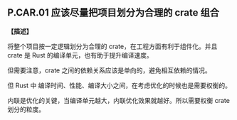 ## P.CAR.01 应该尽量把项目划分为合理的 crate 组合

**【描述】**

将整个项目按一定逻辑划分为合理的 crate，在工程方面有利于组件化。并且 crate 是 Rust 的编译单元，也有助于提升编译速度。

但需要注意，crate 之间的依赖关系应该是单向的，避免相互依赖的情况。

但 Rust 中 编译时间、性能、编译大小之间，在考虑优化的时候也是需要权衡的。 

内联是优化的关键，当编译单元越大，内联优化效果就越好。所以需要权衡 crate 划分的粒度。
